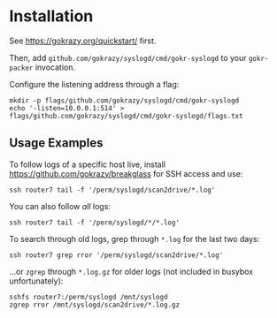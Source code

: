 # Installation

See https://gokrazy.org/quickstart/ first.

Then, add `github.com/gokrazy/syslogd/cmd/gokr-syslogd` to your `gokr-packer`
invocation.

Configure the listening address through a flag:
```shell
mkdir -p flags/github.com/gokrazy/syslogd/cmd/gokr-syslogd
echo '-listen=10.0.0.1:514' > flags/github.com/gokrazy/syslogd/cmd/gokr-syslogd/flags.txt
```

## Usage Examples

To follow logs of a specific host live, install
https://github.com/gokrazy/breakglass for SSH access and use:

```shell
ssh router7 tail -f '/perm/syslogd/scan2drive/*.log'
```

You can also follow *all* logs:

```shell
ssh router7 tail -f '/perm/syslogd/*/*.log'
```

To search through old logs, grep through `*.log` for the last two days:

```shell
ssh router7 grep rror '/perm/syslogd/scan2drive/*.log'
```

…or `zgrep` through `*.log.gz` for older logs (not included in busybox
unfortunately):

```shell
sshfs router7:/perm/syslogd /mnt/syslogd
zgrep rror /mnt/syslogd/scan2drive/*.log.gz
```
